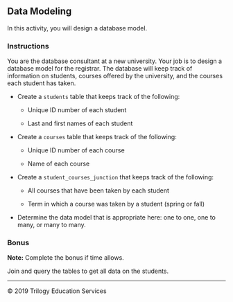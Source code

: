 ## Data Modeling

In this activity, you will design a database model.

### Instructions

You are the database consultant at a new university. Your job is to design a database model for the registrar. The database will keep track of information on students, courses offered by the university, and the courses each student has taken.

* Create a `students` table that keeps track of the following:

  * Unique ID number of each student

  * Last and first names of each student

* Create a `courses` table that keeps track of the following:

  * Unique ID number of each course

  * Name of each course

* Create a `student_courses_junction` that keeps track of the following:

  * All courses that have been taken by each student

  * Term in which a course was taken by a student (spring or fall)

* Determine the data model that is appropriate here: one to one, one to many, or many to many.

### Bonus

**Note:** Complete the bonus if time allows.

Join and query the tables to get all data on the students.

---

© 2019 Trilogy Education Services
